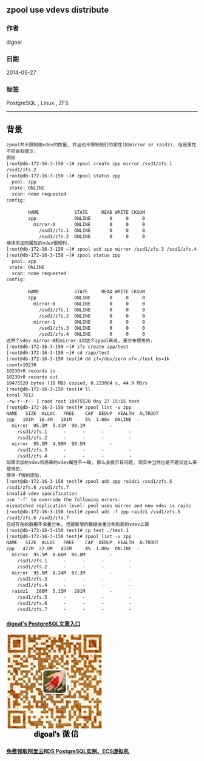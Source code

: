 ## zpool use vdevs distribute    
                                                                                                                                                                 
### 作者                                                                                                                                                             
digoal                                                                                                                                                               
                                                                                                                                                           
### 日期                                                                                                                                                                              
2014-05-27                                                                                                                                                     
                                                                                                                                                            
### 标签                                                                                                                                                           
PostgreSQL , Linux , ZFS                                                                                                                                                         
                                                                                                                                                                                             
----                                                                                                                                                                     
                                                                                                                                                                                                         
## 背景         
```  
zpool并不限制根vdev的数量, 并且也不限制他们的属性(如mirror or raidz), 但是属性不同会有提示.  
例如  
[root@db-172-16-3-150 ~]# zpool create zpp mirror /ssd1/zfs.1 /ssd1/zfs.2  
[root@db-172-16-3-150 ~]# zpool status zpp  
  pool: zpp  
 state: ONLINE  
  scan: none requested  
config:  
  
        NAME             STATE     READ WRITE CKSUM  
        zpp              ONLINE       0     0     0  
          mirror-0       ONLINE       0     0     0  
            /ssd1/zfs.1  ONLINE       0     0     0  
            /ssd1/zfs.2  ONLINE       0     0     0  
继续添加同属性的vdev很顺利.  
[root@db-172-16-3-150 ~]# zpool add zpp mirror /ssd1/zfs.3 /ssd1/zfs.4  
[root@db-172-16-3-150 ~]# zpool status zpp  
  pool: zpp  
 state: ONLINE  
  scan: none requested  
config:  
  
        NAME             STATE     READ WRITE CKSUM  
        zpp              ONLINE       0     0     0  
          mirror-0       ONLINE       0     0     0  
            /ssd1/zfs.1  ONLINE       0     0     0  
            /ssd1/zfs.2  ONLINE       0     0     0  
          mirror-1       ONLINE       0     0     0  
            /ssd1/zfs.3  ONLINE       0     0     0  
            /ssd1/zfs.4  ONLINE       0     0     0  
这两个vdev mirror-0和mirror-1对这个zpool来说, 是分布使用的.  
[root@db-172-16-3-150 ~]# zfs create zpp/test  
[root@db-172-16-3-150 ~]# cd /zpp/test  
[root@db-172-16-3-150 test]# dd if=/dev/zero of=./test bs=1k count=10230  
10230+0 records in  
10230+0 records out  
10475520 bytes (10 MB) copied, 0.233064 s, 44.9 MB/s  
[root@db-172-16-3-150 test]# ll  
total 7812  
-rw-r--r-- 1 root root 10475520 May 27 15:15 test  
[root@db-172-16-3-150 test]# zpool list -v zpp  
NAME   SIZE  ALLOC   FREE    CAP  DEDUP  HEALTH  ALTROOT  
zpp   191M  10.4M   181M     5%  1.00x  ONLINE  -  
  mirror  95.5M  5.41M  90.1M         -  
    /ssd1/zfs.1      -      -      -         -  
    /ssd1/zfs.2      -      -      -         -  
  mirror  95.5M  4.98M  90.5M         -  
    /ssd1/zfs.3      -      -      -         -  
    /ssd1/zfs.4      -      -      -         -  
如果添加的vdev和原来的vdev属性不一致, 那么会提示有问题, 现实中当然也是不建议这么来使用的.  
使用-f强制添加.  
[root@db-172-16-3-150 test]# zpool add zpp raidz1 /ssd1/zfs.5 /ssd1/zfs.6 /ssd1/zfs.7  
invalid vdev specification  
use '-f' to override the following errors:  
mismatched replication level: pool uses mirror and new vdev is raidz  
[root@db-172-16-3-150 test]# zpool add -f zpp raidz1 /ssd1/zfs.5 /ssd1/zfs.6 /ssd1/zfs.7  
已经存在的数据不会重分布, 但是新增的数据会重分布到新的vdev上面  
[root@db-172-16-3-150 test]# cp test ./test.1  
[root@db-172-16-3-150 test]# zpool list -v zpp  
NAME   SIZE  ALLOC   FREE    CAP  DEDUP  HEALTH  ALTROOT  
zpp   477M  22.0M   455M     4%  1.00x  ONLINE  -  
  mirror  95.5M  8.66M  86.8M         -  
    /ssd1/zfs.1      -      -      -         -  
    /ssd1/zfs.2      -      -      -         -  
  mirror  95.5M  8.24M  87.3M         -  
    /ssd1/zfs.3      -      -      -         -  
    /ssd1/zfs.4      -      -      -         -  
  raidz1   286M  5.15M   281M         -  
    /ssd1/zfs.5      -      -      -         -  
    /ssd1/zfs.6      -      -      -         -  
    /ssd1/zfs.7      -      -      -         -  
```  
    
  
  
  
  
  
  
  
  
  
  
  
  
  
  
  
#### [digoal's PostgreSQL文章入口](https://github.com/digoal/blog/blob/master/README.md "22709685feb7cab07d30f30387f0a9ae")
  
  
![digoal's weixin](../pic/digoal_weixin.jpg "f7ad92eeba24523fd47a6e1a0e691b59")
  
  
  
  
  
  
  
  
#### [免费领取阿里云RDS PostgreSQL实例、ECS虚拟机](https://www.aliyun.com/database/postgresqlactivity "57258f76c37864c6e6d23383d05714ea")
  
